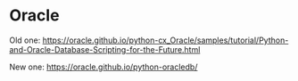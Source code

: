 # Oracle

Old one:
https://oracle.github.io/python-cx_Oracle/samples/tutorial/Python-and-Oracle-Database-Scripting-for-the-Future.html

New one:
https://oracle.github.io/python-oracledb/
